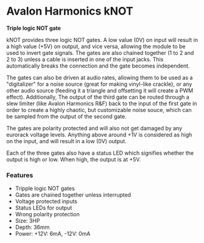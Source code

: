 # Avalon Harmonics kNOT

**Triple logic NOT gate**

kNOT provides three logic NOT gates. A low value (0V) on input will result in a high value (+5V) on output, and vice versa, allowing the module to be used to invert gate signals. The gates are also chained together (1 to 2 and 2 to 3) unless a cable is inserted in one of the input jacks. This automatically breaks the connection and the gate becomes independent.

The gates can also be driven at audio rates, allowing them to be used as a "digitalizer" for a noise source (great for making vinyl-like crackle), or any other audio source (feeding it a triangle and offsetting it will create a PWM effect). Additionally, The output of the third gate can be routed through a slew limiter (like Avalon Harmonics R&F) back to the input of the first gate in order to create a highly chaotic, but customizable noise souce, which can be sampled from the output of the second gate.

The gates are polarity protected and will also not get damaged by any eurorack voltage levels. Anything above around +1V is considered as high on the input, and will result in a low (0V) output.

Each of the three gates also have a status LED which signifies whether the output is high or low. When high, the output is at +5V.

### Features

* Tripple logic NOT gates
* Gates are chained together unless interrupted
* Voltage protected inputs
* Status LEDs for output
* Wrong polarity protection
* Size: 3HP
* Depth: 36mm
* Power: +12V: 6mA, -12V: 0mA